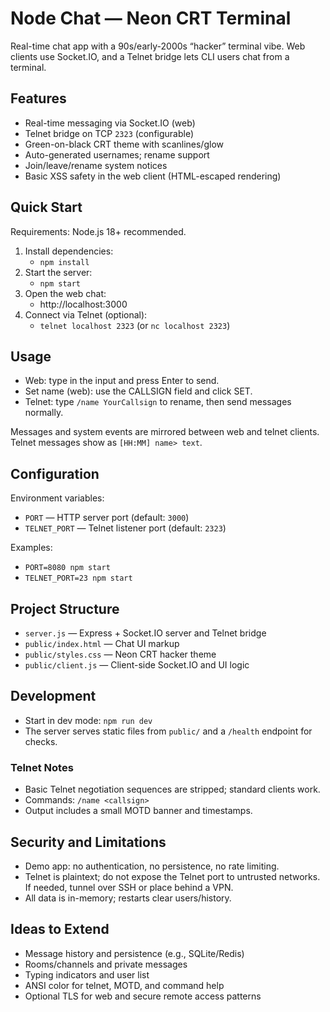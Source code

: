 # Node Chat — Neon CRT Terminal

Real-time chat app with a 90s/early-2000s “hacker” terminal vibe. Web clients use Socket.IO, and a Telnet bridge lets CLI users chat from a terminal.

## Features
- Real-time messaging via Socket.IO (web)
- Telnet bridge on TCP `2323` (configurable)
- Green-on-black CRT theme with scanlines/glow
- Auto-generated usernames; rename support
- Join/leave/rename system notices
- Basic XSS safety in the web client (HTML-escaped rendering)

## Quick Start
Requirements: Node.js 18+ recommended.

1. Install dependencies:
   - `npm install`
2. Start the server:
   - `npm start`
3. Open the web chat:
   - http://localhost:3000
4. Connect via Telnet (optional):
   - `telnet localhost 2323` (or `nc localhost 2323`)

## Usage
- Web: type in the input and press Enter to send.
- Set name (web): use the CALLSIGN field and click SET.
- Telnet: type `/name YourCallsign` to rename, then send messages normally.

Messages and system events are mirrored between web and telnet clients. Telnet messages show as `[HH:MM] name> text`.

## Configuration
Environment variables:
- `PORT` — HTTP server port (default: `3000`)
- `TELNET_PORT` — Telnet listener port (default: `2323`)

Examples:
- `PORT=8080 npm start`
- `TELNET_PORT=23 npm start`

## Project Structure
- `server.js` — Express + Socket.IO server and Telnet bridge
- `public/index.html` — Chat UI markup
- `public/styles.css` — Neon CRT hacker theme
- `public/client.js` — Client-side Socket.IO and UI logic

## Development
- Start in dev mode: `npm run dev`
- The server serves static files from `public/` and a `/health` endpoint for checks.

### Telnet Notes
- Basic Telnet negotiation sequences are stripped; standard clients work.
- Commands: `/name <callsign>`
- Output includes a small MOTD banner and timestamps.

## Security and Limitations
- Demo app: no authentication, no persistence, no rate limiting.
- Telnet is plaintext; do not expose the Telnet port to untrusted networks. If needed, tunnel over SSH or place behind a VPN.
- All data is in-memory; restarts clear users/history.

## Ideas to Extend
- Message history and persistence (e.g., SQLite/Redis)
- Rooms/channels and private messages
- Typing indicators and user list
- ANSI color for telnet, MOTD, and command help
- Optional TLS for web and secure remote access patterns
